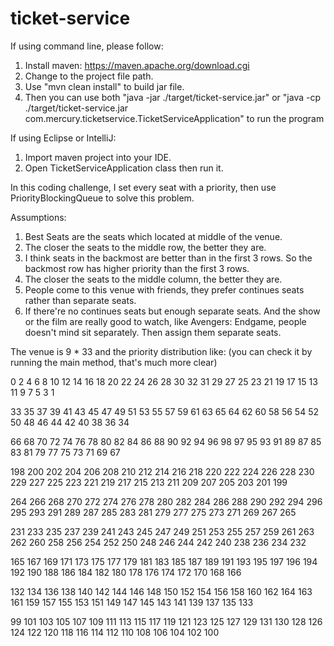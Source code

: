 # ticket-service
If using command line, please follow:
1. Install maven: https://maven.apache.org/download.cgi
2. Change to the project file path.
3. Use "mvn clean install" to build jar file.
4. Then you can use both "java -jar ./target/ticket-service.jar"
or "java -cp ./target/ticket-service.jar com.mercury.ticketservice.TicketServiceApplication" to run the program

If using Eclipse or IntelliJ:
1. Import maven project into your IDE.
2. Open TicketServiceApplication class then run it.


In this coding challenge, I set every seat with a priority, then use PriorityBlockingQueue to solve this problem.

Assumptions:
1. Best Seats are the seats which located at middle of the venue.
2. The closer the seats to the middle row, the better they are.
3. I think seats in the backmost are better than in the first 3 rows. So the backmost row has higher priority than the first 3 rows.
4. The closer the seats to the middle column, the better they are.
5. People come to this venue with friends, they prefer continues seats rather than separate seats.
6. If there're no continues seats but enough separate seats. And the show or the film are really good to watch, like Avengers: Endgame, people doesn't mind sit separately. Then assign them separate seats.


The venue is 9 * 33 and the priority distribution like: (you can check it by running the main method, that's much more clear)

0 2 4 6 8 10 12 14 16 18 20 22 24 26 28 30 32 31 29 27 25 23 21 19 17 15 13 11 9 7 5 3 1

33 35 37 39 41 43 45 47 49 51 53 55 57 59 61 63 65 64 62 60 58 56 54 52 50 48 46 44 42 40 38 36 34

66 68 70 72 74 76 78 80 82 84 86 88 90 92 94 96 98 97 95 93 91 89 87 85 83 81 79 77 75 73 71 69 67

198 200 202 204 206 208 210 212 214 216 218 220 222 224 226 228 230 229 227 225 223 221 219 217 215 213 211 209 207 205 203 201 199

264 266 268 270 272 274 276 278 280 282 284 286 288 290 292 294 296 295 293 291 289 287 285 283 281 279 277 275 273 271 269 267 265

231 233 235 237 239 241 243 245 247 249 251 253 255 257 259 261 263 262 260 258 256 254 252 250 248 246 244 242 240 238 236 234 232

165 167 169 171 173 175 177 179 181 183 185 187 189 191 193 195 197 196 194 192 190 188 186 184 182 180 178 176 174 172 170 168 166

132 134 136 138 140 142 144 146 148 150 152 154 156 158 160 162 164 163 161 159 157 155 153 151 149 147 145 143 141 139 137 135 133

99 101 103 105 107 109 111 113 115 117 119 121 123 125 127 129 131 130 128 126 124 122 120 118 116 114 112 110 108 106 104 102 100
